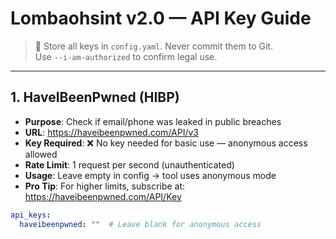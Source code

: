 # Lombaohsint v2.0 — API Key Guide

> 🔐 Store all keys in `config.yaml`. Never commit them to Git.  
> Use `--i-am-authorized` to confirm legal use.

---

## 1. HaveIBeenPwned (HIBP)

- **Purpose**: Check if email/phone was leaked in public breaches
- **URL**: https://haveibeenpwned.com/API/v3
- **Key Required**: ❌ No key needed for basic use — anonymous access allowed
- **Rate Limit**: 1 request per second (unauthenticated)
- **Usage**: Leave empty in config → tool uses anonymous mode
- **Pro Tip**: For higher limits, subscribe at: https://haveibeenpwned.com/API/Key

```yaml
api_keys:
  haveibeenpwned: ""  # Leave blank for anonymous access
